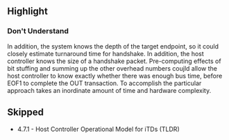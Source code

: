 ## Highlight

### Don't Understand
In addition, the system knows the depth of the target endpoint, so it could closely estimate turnaround time for handshake. In addition, the host controller knows the size of a handshake packet. Pre-computing effects of bit stuffing and summing up the other overhead numbers coujld allow the host controller to know exactly whether there was enough bus time, before EOF1 to complete the OUT transaction. To accomplish the particular approach takes an inordinate amount of time and hardware complexity.


## Skipped
- 4.7.1 - Host Controller Operational Model for iTDs (TLDR)